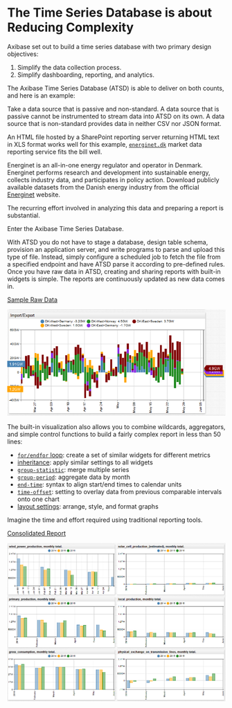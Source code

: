 # The Time Series Database is about Reducing Complexity

Axibase set out to build a time series database with two primary design objectives:

1. Simplify the data collection process.
2. Simplify dashboarding, reporting, and analytics.

The Axibase Time Series Database (ATSD) is able to deliver on both counts, and here is an example:

Take a data source that is passive and non-standard. A data source that is passive cannot be instrumented to stream data into ATSD on its own. A data source that is non-standard provides data in neither CSV nor JSON format.

An HTML file hosted by a SharePoint reporting server returning HTML text in XLS format works well for this example, [`energinet.dk`](https://energinet.dk) market data reporting service fits the bill well.

Energinet is an all-in-one energy regulator and operator in Denmark. Energinet performs research and development into sustainable energy, collects industry data, and participates in policy action. Download publicly available datasets from the Danish energy industry from the official [Energinet](https://energinet.dk/EN/El/Engrosmarked/Udtraek-af-markedsdata/Sider/default.aspx) website.

The recurring effort involved in analyzing this data and preparing a report is substantial.

Enter the Axibase Time Series Database.

With ATSD you do not have to stage a database, design table schema, provision an application server, and write programs to parse and upload this type of file. Instead, simply configure a scheduled job to fetch the file from a specified endpoint and have ATSD parse it according to pre-defined rules. Once you have raw data in ATSD, creating and sharing reports with built-in widgets is simple. The reports are continuously updated as new data comes in.

[Sample Raw Data](https://apps.axibase.com/chartlab/fcce7fb8)

![](./images/energinet_detailed.png)

The built-in visualization also allows you to combine wildcards, aggregators, and simple control functions to build a fairly complex report in less than 50 lines:

* [`for/endfor` loop](https://axibase.com/docs/charts/syntax/control-structures.html#for): create a set of similar widgets for different metrics
* [inheritance](https://axibase.com/docs/charts/configuration/inheritance.html#inheritance): apply similar settings to all widgets
* [`group-statistic`](https://axibase.com/docs/charts/widgets/shared/#group-statistic): merge multiple series
* [`group-period`](https://axibase.com/docs/charts/widgets/shared/#group-period): aggregate data by month
* [`end-time`](https://axibase.com/docs/charts/widgets/shared/#end-time): syntax to align start/end times to calendar units
* [`time-offset`](https://axibase.com/docs/charts/widgets/shared/#time-offset): setting to overlay data from previous comparable intervals onto one chart
* [layout settings](https://axibase.com/docs/atsd/portals/portal-settings.html#portal-settings): arrange, style, and format graphs

Imagine the time and effort required using traditional reporting tools.

[Consolidated Report](https://apps.axibase.com/chartlab/8c11fc48/2/)

![](./images/energinet_report.png)